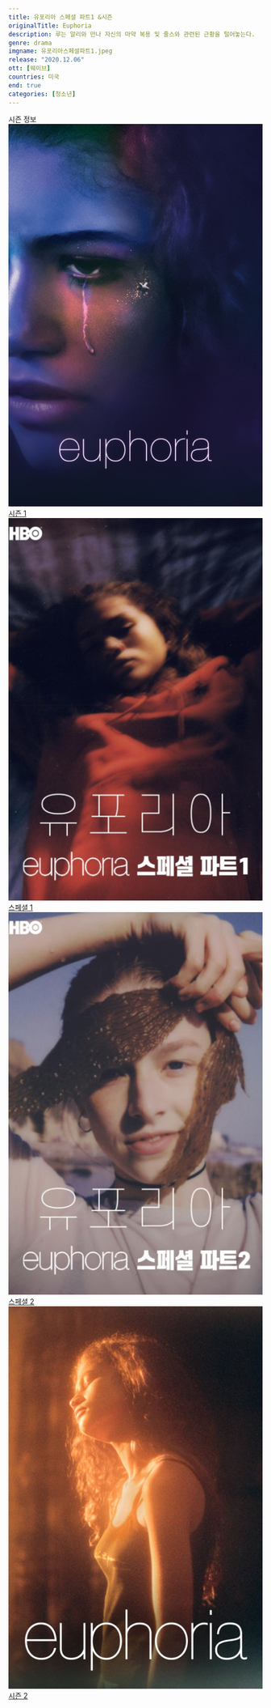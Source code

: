 ```yaml
---
title: 유포리아 스페셜 파트1 &시즌
originalTitle: Euphoria
description: 루는 알리와 만나 자신의 마약 복용 및 줄스와 관련된 근황을 털어놓는다.
genre: drama
imgname: 유포리아스페셜파트1.jpeg
release: "2020.12.06"
ott: [웨이브]
countries: 미국
end: true
categories: [청소년]
---
```


<div class="title bold">시즌 정보</div>

<div class="season-list">
<div class="item">
<a href="/drama/유포리아시즌1" >
<img src="/poster/유포리아시즌1.jpeg" alt="유포리아시즌1 포스터 ">
시즌 1</a>
</div>

<div class="item">
<a href="/drama/유포리아스페셜파트1" >
<img src="/poster/유포리아스페셜파트1.jpeg" alt="유포리아스페셜파트1 포스터 ">
스페셜 1</a>
</div>

<div class="item">
<a href="/drama/유포리아스페셜파트2" >
<img src="/poster/유포리아스페셜파트2.jpeg" alt="유포리아스페셜파트2 포스터 ">
스페셜 2</a>
</div>

<div class="item">
<a href="/drama/유포리아시즌2" >
<img src="/poster/유포리아시즌2.jpeg" alt="유포리아시즌2 포스터 ">
시즌 2</a>
</div>
</div>
